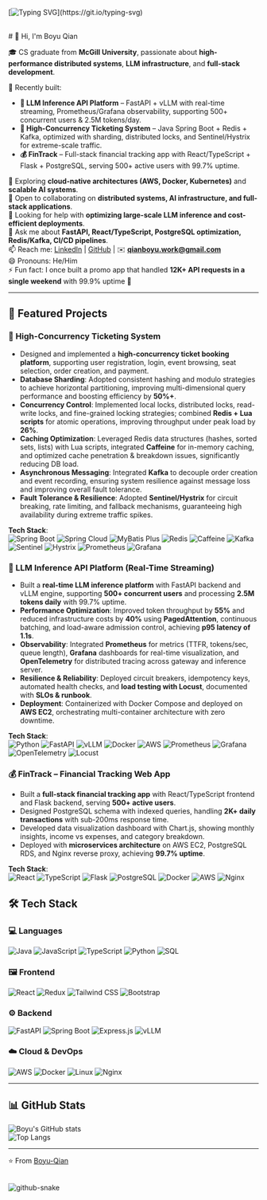 
<div align="left">

  <!-- dynamic typing effect 动态打字效果 -->
  
  [![Typing SVG](https://readme-typing-svg.demolab.com?font=Fira+Code&pause=1000&width=435&lines=console.log(%22Hello+World%22);System.out.println(%22Hello+World%22);print(%22Hello+World%22);Hope+you+have+a+nice+day!)](https://git.io/typing-svg)

  <div>&nbsp;</div>
# 👋 Hi, I'm Boyu Qian  

🎓 CS graduate from **McGill University**, passionate about **high-performance distributed systems**, **LLM infrastructure**, and **full-stack development**.  

🔭 Recently built:  
- **🤖 LLM Inference API Platform** – FastAPI + vLLM with real-time streaming, Prometheus/Grafana observability, supporting 500+ concurrent users & 2.5M tokens/day.  
- **🎫 High-Concurrency Ticketing System** – Java Spring Boot + Redis + Kafka, optimized with sharding, distributed locks, and Sentinel/Hystrix for extreme-scale traffic.  
- **💰 FinTrack** – Full-stack financial tracking app with React/TypeScript + Flask + PostgreSQL, serving 500+ active users with 99.7% uptime.  

🌱 Exploring **cloud-native architectures (AWS, Docker, Kubernetes)** and **scalable AI systems**.  
👯 Open to collaborating on **distributed systems, AI infrastructure, and full-stack applications**.  
🤔 Looking for help with **optimizing large-scale LLM inference and cost-efficient deployments**.  
💬 Ask me about **FastAPI, React/TypeScript, PostgreSQL optimization, Redis/Kafka, CI/CD pipelines**.  
📫 Reach me: [LinkedIn](http://linkedin.com/in/boyu-qian-524688211) | [GitHub](https://github.com/Boyu-Qian) | ✉️ **qianboyu.work@gmail.com**  
😄 Pronouns: He/Him  
⚡ Fun fact: I once built a promo app that handled **12K+ API requests in a single weekend** with 99.9% uptime 🚀  

---
## 🚀 Featured Projects  

### 🎫 High-Concurrency Ticketing System  
- Designed and implemented a **high-concurrency ticket booking platform**, supporting user registration, login, event browsing, seat selection, order creation, and payment.  
- **Database Sharding**: Adopted consistent hashing and modulo strategies to achieve horizontal partitioning, improving multi-dimensional query performance and boosting efficiency by **50%+**.  
- **Concurrency Control**: Implemented local locks, distributed locks, read-write locks, and fine-grained locking strategies; combined **Redis + Lua scripts** for atomic operations, improving throughput under peak load by **26%**.  
- **Caching Optimization**: Leveraged Redis data structures (hashes, sorted sets, lists) with Lua scripts, integrated **Caffeine** for in-memory caching, and optimized cache penetration & breakdown issues, significantly reducing DB load.  
- **Asynchronous Messaging**: Integrated **Kafka** to decouple order creation and event recording, ensuring system resilience against message loss and improving overall fault tolerance.  
- **Fault Tolerance & Resilience**: Adopted **Sentinel/Hystrix** for circuit breaking, rate limiting, and fallback mechanisms, guaranteeing high availability during extreme traffic spikes.  

**Tech Stack**:  
![Spring Boot](https://img.shields.io/badge/SpringBoot-%236DB33F.svg?style=flat&logo=springboot&logoColor=white)  ![Spring Cloud](https://img.shields.io/badge/SpringCloud-%23007ACC.svg?style=flat&logo=spring&logoColor=white)  ![MyBatis Plus](https://img.shields.io/badge/MyBatisPlus-%23FF7200.svg?style=flat&logo=java&logoColor=white)  ![Redis](https://img.shields.io/badge/Redis-%23DC382D.svg?style=flat&logo=redis&logoColor=white)  ![Caffeine](https://img.shields.io/badge/Caffeine-%233776AB.svg?style=flat&logo=coffeescript&logoColor=white)  ![Kafka](https://img.shields.io/badge/Kafka-%23000000.svg?style=flat&logo=apachekafka&logoColor=white)  ![Sentinel](https://img.shields.io/badge/Sentinel-%23007396.svg?style=flat&logo=alibabacloud&logoColor=white)  ![Hystrix](https://img.shields.io/badge/Hystrix-%23FF2D20.svg?style=flat&logo=java&logoColor=white)  ![Prometheus](https://img.shields.io/badge/Prometheus-%23E6522C.svg?style=flat&logo=prometheus&logoColor=white)  ![Grafana](https://img.shields.io/badge/Grafana-%23F46800.svg?style=flat&logo=grafana&logoColor=white)  

### 🤖 LLM Inference API Platform (Real-Time Streaming)  
- Built a **real-time LLM inference platform** with FastAPI backend and vLLM engine, supporting **500+ concurrent users** and processing **2.5M tokens daily** with 99.7% uptime.  
- **Performance Optimization**: Improved token throughput by **55%** and reduced infrastructure costs by **40%** using **PagedAttention**, continuous batching, and load-aware admission control, achieving **p95 latency of 1.1s**.  
- **Observability**: Integrated **Prometheus** for metrics (TTFR, tokens/sec, queue length), **Grafana** dashboards for real-time visualization, and **OpenTelemetry** for distributed tracing across gateway and inference server.  
- **Resilience & Reliability**: Deployed circuit breakers, idempotency keys, automated health checks, and **load testing with Locust**, documented with **SLOs & runbook**.  
- **Deployment**: Containerized with Docker Compose and deployed on **AWS EC2**, orchestrating multi-container architecture with zero downtime.  

**Tech Stack**:  
![Python](https://img.shields.io/badge/Python-%233776AB.svg?style=flat&logo=python&logoColor=white)  ![FastAPI](https://img.shields.io/badge/FastAPI-%23009688.svg?style=flat&logo=fastapi&logoColor=white)  ![vLLM](https://img.shields.io/badge/vLLM-%23000000.svg?style=flat&logo=openaigym&logoColor=white)   ![Docker](https://img.shields.io/badge/Docker-%232496ED.svg?style=flat&logo=docker&logoColor=white)  ![AWS](https://img.shields.io/badge/AWS-%23FF9900.svg?style=flat&logo=amazonaws&logoColor=white)  ![Prometheus](https://img.shields.io/badge/Prometheus-%23E6522C.svg?style=flat&logo=prometheus&logoColor=white)  ![Grafana](https://img.shields.io/badge/Grafana-%23F46800.svg?style=flat&logo=grafana&logoColor=white)  ![OpenTelemetry](https://img.shields.io/badge/OpenTelemetry-%23F5A97F.svg?style=flat&logo=opentelemetry&logoColor=white)  ![Locust](https://img.shields.io/badge/Locust-%2337D100.svg?style=flat&logo=python&logoColor=white)  

### 💰 FinTrack – Financial Tracking Web App  
- Built a **full-stack financial tracking app** with React/TypeScript frontend and Flask backend, serving **500+ active users**.  
- Designed PostgreSQL schema with indexed queries, handling **2K+ daily transactions** with sub-200ms response time.  
- Developed data visualization dashboard with Chart.js, showing monthly insights, income vs expenses, and category breakdown.  
- Deployed with **microservices architecture** on AWS EC2, PostgreSQL RDS, and Nginx reverse proxy, achieving **99.7% uptime**.  

**Tech Stack**:  
![React](https://img.shields.io/badge/React-%2361DAFB.svg?style=flat&logo=react&logoColor=black)  ![TypeScript](https://img.shields.io/badge/TypeScript-%23007ACC.svg?style=flat&logo=typescript&logoColor=white)  ![Flask](https://img.shields.io/badge/Flask-%23000.svg?style=flat&logo=flask&logoColor=white)  ![PostgreSQL](https://img.shields.io/badge/PostgreSQL-%23336791.svg?style=flat&logo=postgresql&logoColor=white)  ![Docker](https://img.shields.io/badge/Docker-%232496ED.svg?style=flat&logo=docker&logoColor=white)  ![AWS](https://img.shields.io/badge/AWS-%23FF9900.svg?style=flat&logo=amazonaws&logoColor=white)  ![Nginx](https://img.shields.io/badge/Nginx-%23009639.svg?style=flat&logo=nginx&logoColor=white)  


## 🛠️ Tech Stack

### 💻 Languages
![Java](https://img.shields.io/badge/Java-%23ED8B00.svg?style=flat&logo=openjdk&logoColor=white)  ![JavaScript](https://img.shields.io/badge/JavaScript-%23F7DF1E.svg?style=flat&logo=javascript&logoColor=black)  ![TypeScript](https://img.shields.io/badge/TypeScript-%23007ACC.svg?style=flat&logo=typescript&logoColor=white)  ![Python](https://img.shields.io/badge/Python-%233776AB.svg?style=flat&logo=python&logoColor=white)  ![SQL](https://img.shields.io/badge/SQL-%230074C1.svg?style=flat&logo=postgresql&logoColor=white)

### 🖼️ Frontend
![React](https://img.shields.io/badge/React-%2361DAFB.svg?style=flat&logo=react&logoColor=black)  ![Redux](https://img.shields.io/badge/Redux-%23764ABC.svg?style=flat&logo=redux&logoColor=white)  ![Tailwind CSS](https://img.shields.io/badge/Tailwind_CSS-%2338B2AC.svg?style=flat&logo=tailwind-css&logoColor=white)  ![Bootstrap](https://img.shields.io/badge/Bootstrap-%237952B3.svg?style=flat&logo=bootstrap&logoColor=white)

### ⚙️ Backend
![FastAPI](https://img.shields.io/badge/FastAPI-%23009688.svg?style=flat&logo=fastapi&logoColor=white)  ![Spring Boot](https://img.shields.io/badge/Spring_Boot-%236DB33F.svg?style=flat&logo=springboot&logoColor=white)  ![Express.js](https://img.shields.io/badge/Express.js-%23404d59.svg?style=flat&logo=express&logoColor=white)  ![vLLM](https://img.shields.io/badge/vLLM-%23000000.svg?style=flat&logo=openaigym&logoColor=white)

### ☁️ Cloud & DevOps
![AWS](https://img.shields.io/badge/AWS-%23FF9900.svg?style=flat&logo=amazonaws&logoColor=white)  ![Docker](https://img.shields.io/badge/Docker-%232496ED.svg?style=flat&logo=docker&logoColor=white)  ![Linux](https://img.shields.io/badge/Linux-%23FCC624.svg?style=flat&logo=linux&logoColor=black)  ![Nginx](https://img.shields.io/badge/Nginx-%23009639.svg?style=flat&logo=nginx&logoColor=white)

---

## 📊 GitHub Stats

![Boyu's GitHub stats](https://github-readme-stats.vercel.app/api?username=Boyu-Qian&show_icons=true&theme=radical)  
![Top Langs](https://github-readme-stats.vercel.app/api/top-langs/?username=Boyu-Qian&layout=compact&theme=radical)

---

⭐️ From [Boyu-Qian](https://github.com/Boyu-Qian)
  <div>&nbsp;</div>

  <!-- Snake Code Contribution Map 贪吃蛇代码贡献图 -->
  <picture>
    <source media="(prefers-color-scheme: dark)" srcset="https://cdn.jsdelivr.net/gh/sun0225SUN/sun0225SUN/profile-snake-contrib/github-contribution-grid-snake-dark.svg" />
    <source media="(prefers-color-scheme: light)" srcset="https://cdn.jsdelivr.net/gh/sun0225SUN/sun0225SUN/profile-snake-contrib/github-contribution-grid-snake.svg" />
    <img alt="github-snake" src="https://cdn.jsdelivr.net/gh/sun0225SUN/sun0225SUN/profile-snake-contrib/github-contribution-grid-snake-dark.svg" />
  </picture>

</div>